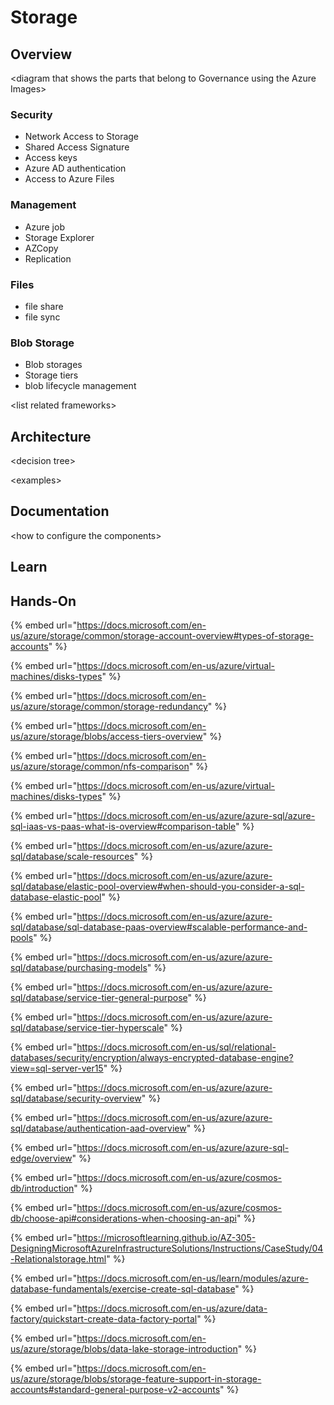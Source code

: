# Storage



## Overview <a href="#learn-more-with-azure-documentation" id="learn-more-with-azure-documentation"></a>

\<diagram that shows the parts that belong to Governance using the Azure Images>

### Security

* Network Access to Storage
* Shared Access Signature
* Access keys
* Azure AD authentication
* Access to Azure Files

### Management

* Azure job
* Storage Explorer
* AZCopy
* Replication

### Files

* file share
* file sync

### Blob Storage

* Blob storages
* Storage tiers
* blob lifecycle management



\<list related frameworks>





## Architecture <a href="#learn-more-with-azure-documentation" id="learn-more-with-azure-documentation"></a>

\<decision tree>

\<examples>



## Documentation <a href="#learn-more-with-azure-documentation" id="learn-more-with-azure-documentation"></a>

\<how to configure the components>



## Learn <a href="#learn-more-with-self-paced-training" id="learn-more-with-self-paced-training"></a>

## Hands-On <a href="#learn-more-with-optional-hands-on-exercises" id="learn-more-with-optional-hands-on-exercises"></a>







{% embed url="https://docs.microsoft.com/en-us/azure/storage/common/storage-account-overview#types-of-storage-accounts" %}

{% embed url="https://docs.microsoft.com/en-us/azure/virtual-machines/disks-types" %}

{% embed url="https://docs.microsoft.com/en-us/azure/storage/common/storage-redundancy" %}

{% embed url="https://docs.microsoft.com/en-us/azure/storage/blobs/access-tiers-overview" %}

{% embed url="https://docs.microsoft.com/en-us/azure/storage/common/nfs-comparison" %}

{% embed url="https://docs.microsoft.com/en-us/azure/virtual-machines/disks-types" %}

{% embed url="https://docs.microsoft.com/en-us/azure/azure-sql/azure-sql-iaas-vs-paas-what-is-overview#comparison-table" %}

{% embed url="https://docs.microsoft.com/en-us/azure/azure-sql/database/scale-resources" %}

{% embed url="https://docs.microsoft.com/en-us/azure/azure-sql/database/elastic-pool-overview#when-should-you-consider-a-sql-database-elastic-pool" %}

{% embed url="https://docs.microsoft.com/en-us/azure/azure-sql/database/sql-database-paas-overview#scalable-performance-and-pools" %}

{% embed url="https://docs.microsoft.com/en-us/azure/azure-sql/database/purchasing-models" %}

{% embed url="https://docs.microsoft.com/en-us/azure/azure-sql/database/service-tier-general-purpose" %}

{% embed url="https://docs.microsoft.com/en-us/azure/azure-sql/database/service-tier-hyperscale" %}

{% embed url="https://docs.microsoft.com/en-us/sql/relational-databases/security/encryption/always-encrypted-database-engine?view=sql-server-ver15" %}

{% embed url="https://docs.microsoft.com/en-us/azure/azure-sql/database/security-overview" %}

{% embed url="https://docs.microsoft.com/en-us/azure/azure-sql/database/authentication-aad-overview" %}

{% embed url="https://docs.microsoft.com/en-us/azure/azure-sql-edge/overview" %}

{% embed url="https://docs.microsoft.com/en-us/azure/cosmos-db/introduction" %}

{% embed url="https://docs.microsoft.com/en-us/azure/cosmos-db/choose-api#considerations-when-choosing-an-api" %}

{% embed url="https://microsoftlearning.github.io/AZ-305-DesigningMicrosoftAzureInfrastructureSolutions/Instructions/CaseStudy/04-Relationalstorage.html" %}

{% embed url="https://docs.microsoft.com/en-us/learn/modules/azure-database-fundamentals/exercise-create-sql-database" %}

{% embed url="https://docs.microsoft.com/en-us/azure/data-factory/quickstart-create-data-factory-portal" %}

{% embed url="https://docs.microsoft.com/en-us/azure/storage/blobs/data-lake-storage-introduction" %}

{% embed url="https://docs.microsoft.com/en-us/azure/storage/blobs/storage-feature-support-in-storage-accounts#standard-general-purpose-v2-accounts" %}
